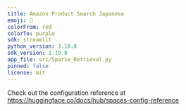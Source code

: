 ```yaml
---
title: Amazon Product Search Japanese
emoji: 🚀
colorFrom: red
colorTo: purple
sdk: streamlit
python_version: 3.10.8
sdk_version: 1.19.0
app_file: src/Sparse_Retrieval.py
pinned: false
license: mit
---
```


Check out the configuration reference at https://huggingface.co/docs/hub/spaces-config-reference
